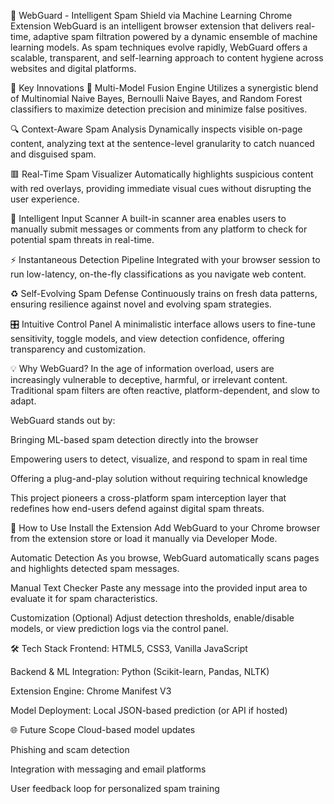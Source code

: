 📌 WebGuard - Intelligent Spam Shield via Machine Learning Chrome Extension
WebGuard is an intelligent browser extension that delivers real-time, adaptive spam filtration powered by a dynamic ensemble of machine learning models. As spam techniques evolve rapidly, WebGuard offers a scalable, transparent, and self-learning approach to content hygiene across websites and digital platforms.

🚀 Key Innovations
🧠 Multi-Model Fusion Engine
Utilizes a synergistic blend of Multinomial Naive Bayes, Bernoulli Naive Bayes, and Random Forest classifiers to maximize detection precision and minimize false positives.

🔍 Context-Aware Spam Analysis
Dynamically inspects visible on-page content, analyzing text at the sentence-level granularity to catch nuanced and disguised spam.

🟥 Real-Time Spam Visualizer
Automatically highlights suspicious content with red overlays, providing immediate visual cues without disrupting the user experience.

🧾 Intelligent Input Scanner
A built-in scanner area enables users to manually submit messages or comments from any platform to check for potential spam threats in real-time.

⚡ Instantaneous Detection Pipeline
Integrated with your browser session to run low-latency, on-the-fly classifications as you navigate web content.

♻️ Self-Evolving Spam Defense
Continuously trains on fresh data patterns, ensuring resilience against novel and evolving spam strategies.

🎛️ Intuitive Control Panel
A minimalistic interface allows users to fine-tune sensitivity, toggle models, and view detection confidence, offering transparency and customization.

💡 Why WebGuard?
In the age of information overload, users are increasingly vulnerable to deceptive, harmful, or irrelevant content. Traditional spam filters are often reactive, platform-dependent, and slow to adapt.

WebGuard stands out by:

Bringing ML-based spam detection directly into the browser

Empowering users to detect, visualize, and respond to spam in real time

Offering a plug-and-play solution without requiring technical knowledge

This project pioneers a cross-platform spam interception layer that redefines how end-users defend against digital spam threats.

🧪 How to Use
Install the Extension
Add WebGuard to your Chrome browser from the extension store or load it manually via Developer Mode.

Automatic Detection
As you browse, WebGuard automatically scans pages and highlights detected spam messages.

Manual Text Checker
Paste any message into the provided input area to evaluate it for spam characteristics.

Customization (Optional)
Adjust detection thresholds, enable/disable models, or view prediction logs via the control panel.

🛠️ Tech Stack
Frontend: HTML5, CSS3, Vanilla JavaScript

Backend & ML Integration: Python (Scikit-learn, Pandas, NLTK)

Extension Engine: Chrome Manifest V3

Model Deployment: Local JSON-based prediction (or API if hosted)

🌐 Future Scope
Cloud-based model updates

Phishing and scam detection

Integration with messaging and email platforms

User feedback loop for personalized spam training
